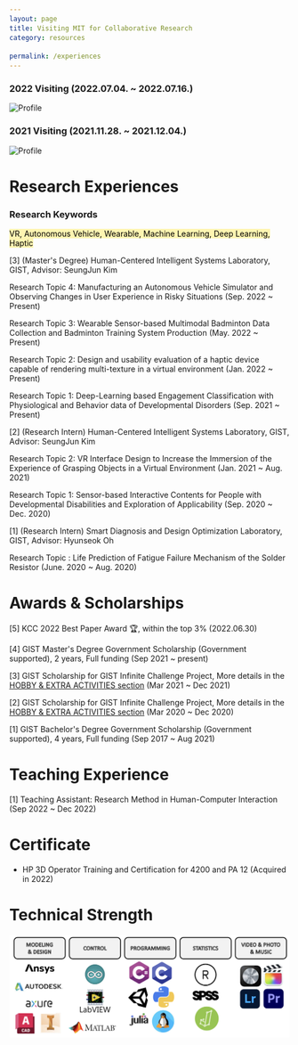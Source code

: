 ```yaml
---
layout: page
title: Visiting MIT for Collaborative Research
category: resources

permalink: /experiences
---
```


### 2022 Visiting (2022.07.04. ~ 2022.07.16.)
![Profile](/assets/img/2022MIT.png)

### 2021 Visiting (2021.11.28. ~ 2021.12.04.)
![Profile](/assets/img/2021MIT.png)


# Research Experiences 

### Research Keywords
<mark style='background-color: #fff5b1'> VR, Autonomous Vehicle, Wearable, Machine Learning, Deep Learning, Haptic </mark>

[3] (Master's Degree) Human-Centered Intelligent Systems Laboratory, GIST, Advisor: SeungJun Kim

Research Topic 4: Manufacturing an Autonomous Vehicle Simulator and Observing Changes in User Experience in Risky Situations (Sep. 2022 ~ Present)

Research Topic 3: Wearable Sensor-based Multimodal Badminton Data Collection and Badminton Training System Production (May. 2022 ~ Present)

Research Topic 2: Design and usability evaluation of a haptic device capable of rendering multi-texture in a virtual environment (Jan. 2022 ~ Present)

Research Topic 1: Deep-Learning based Engagement Classification with Physiological and Behavior data of Developmental Disorders (Sep. 2021 ~ Present)

[2] (Research Intern) Human-Centered Intelligent Systems Laboratory, GIST, Advisor: SeungJun Kim

Research Topic 2: VR Interface Design to Increase the Immersion of the Experience of Grasping Objects in a Virtual Environment (Jan. 2021 ~ Aug. 2021)

Research Topic 1: Sensor-based Interactive Contents for People with Developmental Disabilities and Exploration of Applicability (Sep. 2020 ~ Dec. 2020)

[1] (Research Intern) Smart Diagnosis and Design Optimization Laboratory, GIST, Advisor: Hyunseok Oh

Research Topic : Life Prediction of Fatigue Failure Mechanism of the Solder Resistor (June. 2020 ~ Aug. 2020)


# Awards & Scholarships

[5] KCC 2022 Best Paper Award 🏆, within the top 3% (2022.06.30)

[4] GIST Master's Degree Government Scholarship (Government supported), 2 years, Full funding (Sep 2021 ~ present)

[3] GIST Scholarship for GIST Infinite Challenge Project, More details in the [HOBBY & EXTRA ACTIVITIES section](https://dailyminiii.github.io/hobby) (Mar 2021 ~ Dec 2021)

[2] GIST Scholarship for GIST Infinite Challenge Project, More details in the [HOBBY & EXTRA ACTIVITIES section](https://dailyminiii.github.io/hobby) (Mar 2020 ~ Dec 2020)

[1] GIST Bachelor's Degree Government Scholarship (Government supported), 4 years, Full funding (Sep 2017 ~ Aug 2021)


# Teaching Experience 

[1] Teaching Assistant: Research Method in Human-Computer Interaction (Sep  2022 ~ Dec 2022)


# Certificate

  * HP 3D Operator Training and Certification for 4200 and PA 12 (Acquired in 2022)

# Technical Strength
![Profile](/assets/img/Technic.png)

